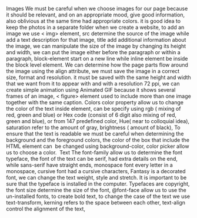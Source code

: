 Images
We must be careful when we choose images for our page because it should be relevant, and on an appropriate mood, give good information, also oblivious at the same time had appropriate colors. it is good idea to keep the photos in a separate folder when we create a website, to add an image we use < img> element, src determine the source of the image while add a text description for that image, title add additional information about the image, we can manipulate the size of the image by changing its height and width, we can put the image either before the paragraph or within a paragraph, block-element start on a new line while inline element be inside the block level element. We can determine how the page parts flow around the image using the align attribute, we must save the image in a correct size, format and resolution. it must be saved with the same height and width that we want from it to appear with and with a resolution 72 ppi, we can create simple animation using Animated GIF because it shows several frames of an image, < figure> element used to include more than one image together with the same caption.
Colors
color property allow us to change the color of the text inside element, can be specify using rgb ( mixing of red, green and blue) or Hex code (consist of 6 digit also mixing of red, green and blue), or from 147 predefined color, Hue( near to colloquial idea), saturation refer to the amount of gray, brightness ( amount of black), To ensure that the text is readable we must be careful when determining the background and the foreground colors, the color of the box that include the HTML element can  be changed using background-color, color picker allow us to choose a color. 
Text
The font-family allow us to determine the font typeface, the font of the text can be serif, had extra details on the end, while sans-serif have straight ends, monospace font every letter in a monospace, cursive font had a cursive characters, Fantasy is a decorated font, we can change the text weight, style and stretch. It is important to be sure that the typeface is installed in the computer. Typefaces are copyright, the font size determine the size of the font, @font-face allow us to use the un-installed fonts, to create bold text, to change the case of the text we use text-transform, kerning refers to the space between each other, text-align control the alignment of the text, 